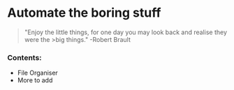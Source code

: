 # Automate the boring stuff

>"Enjoy the little things, for one day you may look back and realise they were the >big things."
>-Robert Brault
### Contents:
  - File Organiser
  - More to add